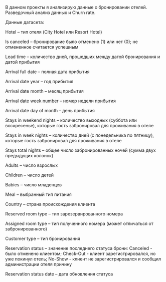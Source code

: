 В данном проекты я анализирую данные о бронировании отелей. Разведочный анализ данных и Churn rate.

Данные датасета:

Hotel – тип отеля (City Hotel или Resort Hotel)  

Is canceled – бронирование было отменено (1) или нет (0); не отмененное считается успешным

Lead time – количество дней, прошедших между датой бронирования и датой прибытия  

Arrival full date – полная дата прибытия

Arrival date year – год прибытия  

Arrival date month – месяц прибытия  

Arrival date week number – номер недели прибытия

Arrival date day of month – день прибытия

Stays in weekend nights – количество выходных (суббота или воскресенье), которые гость забронировал для проживания в отеле

Stays in week nights – количество дней (с понедельника по пятницу), которые гость забронировал для проживания в отеле

Stays total nights – общее число забронированных ночей (сумма двух предыдущих колонок)

Adults – число взрослых

Children – число детей

Babies – число младенцев 

Meal – выбранный тип питания

Country – страна происхождения клиента

Reserved room type – тип зарезервированного номера

Assigned room type – тип полученного номера (может отличаться от забронированного)

Customer type – тип бронирования

Reservation status – значение последнего статуса брони: Canceled - было отменено клиентом; Check-Out - клиент зарегистрировался, но уже покинул отель; No-Show - клиент 
не зарегистрировался и сообщил администрации отеля причину

Reservation status date – дата обновления статуса
